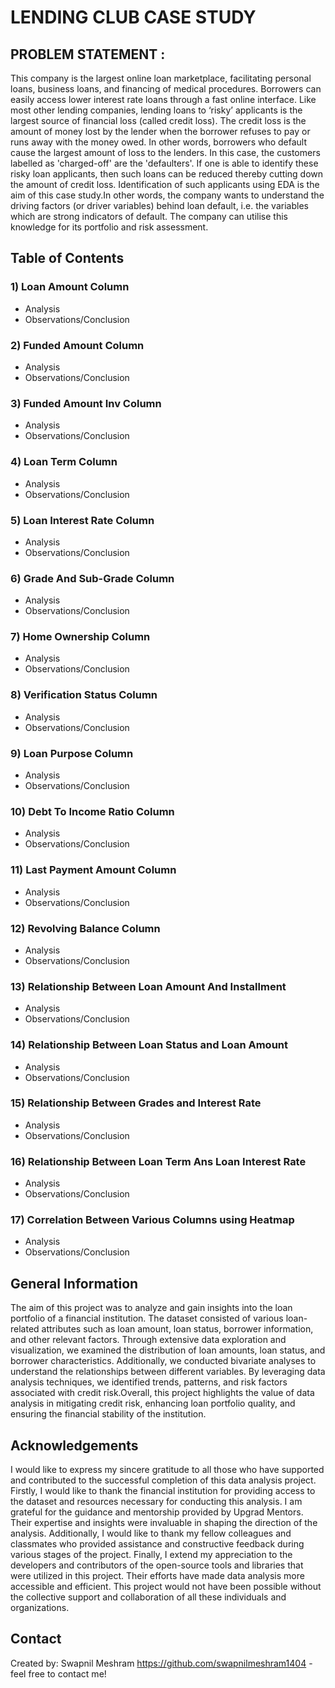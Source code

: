 # LENDING CLUB CASE STUDY

## PROBLEM STATEMENT :

This company is the largest online loan marketplace, facilitating personal loans, business loans, 
and financing of medical procedures. Borrowers can easily access lower interest rate loans through 
a fast online interface. Like most other lending companies, lending loans to ‘risky’ applicants is 
the largest source of financial loss (called credit loss). The credit loss is the amount of money 
lost by the lender when the borrower refuses to pay or runs away with the money owed. In other words, 
borrowers who default cause the largest amount of loss to the lenders. In this case, the customers 
labelled as 'charged-off' are the 'defaulters'. If one is able to identify these risky loan applicants,
then such loans can be reduced thereby cutting down the amount of credit loss. Identification of such 
applicants using EDA is the aim of this case study.In other words, the company wants to understand the 
driving factors (or driver variables) behind loan default, i.e. the variables which are strong indicators 
of default.  The company can utilise this knowledge for its portfolio and risk assessment. 


## Table of Contents

### 1) Loan Amount Column
* Analysis 
* Observations/Conclusion

### 2) Funded Amount Column
* Analysis 
* Observations/Conclusion

### 3) Funded Amount Inv Column
* Analysis 
* Observations/Conclusion

### 4) Loan Term Column
* Analysis 
* Observations/Conclusion

### 5) Loan Interest Rate Column
* Analysis 
* Observations/Conclusion

### 6) Grade And Sub-Grade Column
* Analysis 
* Observations/Conclusion

### 7) Home Ownership Column
* Analysis 
* Observations/Conclusion

### 8) Verification Status Column
* Analysis 
* Observations/Conclusion

### 9) Loan Purpose Column
* Analysis 
* Observations/Conclusion

### 10) Debt To Income Ratio Column
* Analysis 
* Observations/Conclusion

### 11) Last Payment Amount Column
* Analysis 
* Observations/Conclusion

### 12) Revolving Balance Column
* Analysis 
* Observations/Conclusion

### 13) Relationship Between Loan Amount And Installment
* Analysis 
* Observations/Conclusion

### 14) Relationship Between Loan Status and Loan Amount
* Analysis 
* Observations/Conclusion

### 15) Relationship Between Grades and Interest Rate
* Analysis 
* Observations/Conclusion

### 16) Relationship Between Loan Term Ans Loan Interest Rate
* Analysis 
* Observations/Conclusion

### 17) Correlation Between Various Columns using Heatmap
* Analysis 
* Observations/Conclusion

<!-- You can include any other section that is pertinent to your problem -->

## General Information
The aim of this project was to analyze and gain insights into the loan portfolio 
of a financial institution. The dataset consisted of various loan-related attributes such as 
loan amount, loan status, borrower information, and other relevant factors. Through extensive 
data exploration and visualization, we examined the distribution of loan amounts, loan status, 
and borrower characteristics. Additionally, we conducted bivariate analyses to understand the 
relationships between different variables. By leveraging data analysis techniques, we identified 
trends, patterns, and risk factors associated with credit risk.Overall, this project highlights 
the value of data analysis in mitigating credit risk, enhancing loan portfolio quality, and ensuring 
the financial stability of the institution.


## Acknowledgements

I would like to express my sincere gratitude to all those who have supported and contributed 
to the successful completion of this data analysis project. Firstly, I would like to thank 
the financial institution for providing access to the dataset and resources necessary for 
conducting this analysis. I am grateful for the guidance and mentorship provided by Upgrad 
Mentors. Their expertise and insights were invaluable in shaping the direction of the analysis. 
Additionally, I would like to thank my fellow colleagues and classmates who provided assistance 
and constructive feedback during various stages of the project. Finally, I extend my appreciation 
to the developers and contributors of the open-source tools and libraries that were utilized in 
this project. Their efforts have made data analysis more accessible and efficient. 
This project would not have been possible without the collective support and collaboration 
of all these individuals and organizations.


## Contact
Created by:
Swapnil Meshram
https://github.com/swapnilmeshram1404 - feel free to contact me!

